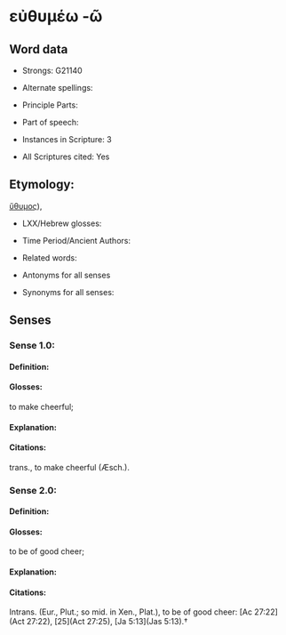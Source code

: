 # εὐθυμέω -ῶ

<!-- Status: S2=NeedsEdits -->
<!-- Lexica used for edits:   -->

## Word data

* Strongs: G21140

* Alternate spellings:



* Principle Parts: 


* Part of speech: 


* Instances in Scripture: 3

* All Scriptures cited: Yes

## Etymology: 

[ὔθυμος]()), 

* LXX/Hebrew glosses: 


* Time Period/Ancient Authors: 


* Related words: 

* Antonyms for all senses

* Synonyms for all senses: 


## Senses 


### Sense  1.0: 

#### Definition: 

#### Glosses: 

to make cheerful; 

#### Explanation: 


#### Citations: 

trans., to make cheerful (Æsch.). 

### Sense  2.0: 

#### Definition: 

#### Glosses: 

to be of good cheer; 

#### Explanation: 


#### Citations: 

Intrans. (Eur., Plut.; so mid. in Xen., Plat.), to be of good cheer: [Ac 27:22](Act 27:22), [25](Act 27:25), [Ja 5:13](Jas 5:13).†
